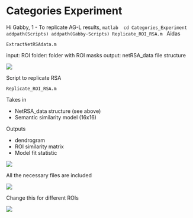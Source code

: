 # Categories Experiment



Hi Gabby, 
1 - To replicate AG-L results, 
	```matlab 
	cd Categories_Experiment
	addpath(Scripts)
	addpath(Gabby-Scripts)
	Replicate_ROI_RSA.m
	```
Aidas


    ExtractNetRSAdata.m

input: ROI folder: folder with ROI masks 
output: netRSA_data file structure  


![](https://paper-attachments.dropbox.com/s_4191A58C9730849B31B4303A3E4ABB249AC729B33FE307D8D0E526A1A2336220_1563663541996_Screen+Shot+2019-07-20+at+6.57.53+PM.png)



Script to replicate RSA


    Replicate_ROI_RSA.m

Takes in 

- NetRSA_data structure (see above)
- Semantic similarity model (16x16)


Outputs

- dendrogram 
- ROI similarity matrix
- Model fit statistic 


![](https://paper-attachments.dropbox.com/s_4191A58C9730849B31B4303A3E4ABB249AC729B33FE307D8D0E526A1A2336220_1563663259610_Screen+Shot+2019-07-20+at+6.53.14+PM.png)


All the necessary files are included 

![](https://paper-attachments.dropbox.com/s_4191A58C9730849B31B4303A3E4ABB249AC729B33FE307D8D0E526A1A2336220_1563663850383_Screen+Shot+2019-07-20+at+7.01.09+PM.png)



Change this for different ROIs 

![](https://paper-attachments.dropbox.com/s_4191A58C9730849B31B4303A3E4ABB249AC729B33FE307D8D0E526A1A2336220_1563663904218_Screen+Shot+2019-07-20+at+7.01.25+PM.png)


